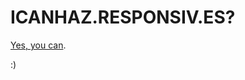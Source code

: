 ICANHAZ.RESPONSIV.ES?
=====================

[Yes, you can][cheeseburger].

[cheeseburger]:http://icanhaz.responsiv.es/?http://icanhazcheeseburger.com/

:)
